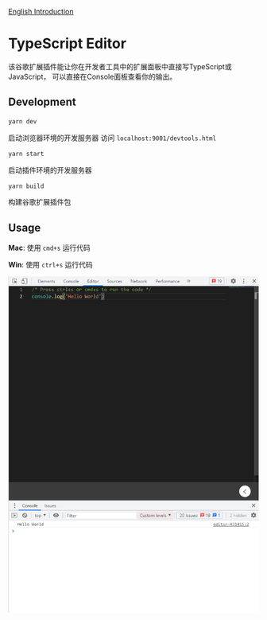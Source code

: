 [English Introduction](./README.md)

# TypeScript Editor

该谷歌扩展插件能让你在开发者工具中的扩展面板中直接写TypeScript或JavaScript， 可以直接在Console面板查看你的输出。

## Development

```bash
yarn dev
```
启动浏览器环境的开发服务器
访问 `localhost:9001/devtools.html`

```bash
yarn start
```
启动插件环境的开发服务器

```bash
yarn build
```
构建谷歌扩展插件包

## Usage

**Mac**: 使用 `cmd+s` 运行代码

**Win**: 使用 `ctrl+s` 运行代码

![image-20211009142848719](image-20211009142848719.png)

